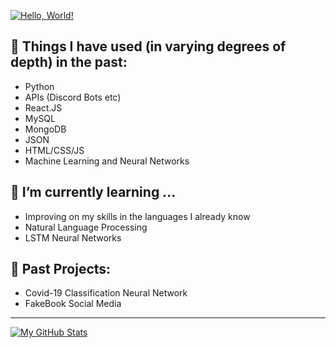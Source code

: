 [![Hello, World!](https://camo.githubusercontent.com/b40aa6e0a49e00065a11b3773f9f4d7098be2fed4da538a0a32abb74992a7869/68747470733a2f2f726973686176616e616e642e6769746875622e696f2f7374617469632f696d616765732f6772656574696e67732e676966)]()


## 💬 Things I have used (in varying degrees of depth) in the past:
  - Python
  - APIs (Discord Bots etc)
  - React.JS
  - MySQL
  - MongoDB
  - JSON
  - HTML/CSS/JS
  - Machine Learning and Neural Networks

## 🌱 I’m currently learning ...
  - Improving on my skills in the languages I already know
  - Natural Language Processing
  - LSTM Neural Networks

## 📓 Past Projects:
  - Covid-19 Classification Neural Network
  - FakeBook Social Media

---
 
 [![My GitHub Stats](https://github-readme-stats.vercel.app/api/?username=lyallstewart&count_private=true&theme=tokyonight&showicons=true)]()

